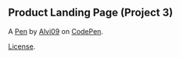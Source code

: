 Product Landing Page (Project 3)
--------------------------------


A [Pen](https://codepen.io/alvi09/pen/zYwvxmK) by [Alvi09](https://codepen.io/alvi09) on [CodePen](https://codepen.io).

[License](https://codepen.io/alvi09/pen/zYwvxmK/license).